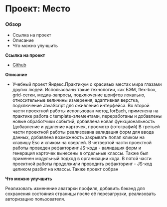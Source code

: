 # Проект: Место

### Обзор
* Ссылка на проект
* Описание
* Что можно улучшить

**Ссылка на проект**

* [Github](https://morevtrue.github.io/mesto/)

**Описание**

* Учебный проект Яндекс.Практикум о красивых местах мира глазами других людей. Использованы такие технологии, как БЭМ, flex-box, grid-сетки, медиа-запросы, подключение шрифтов локально, относительные величины измерения, адаптивная верстка, подключение JavaScript для оживления интерфейса. 
Во второй части проектной работы использован метод forEach, применена на практике работа с template-элементами, переработаны и добавлены новые обработчики событий, добавлена новая функциональность (добавление и удаление карточек, просмотр фотографий)
В третьей части проектной работы реализована валидация форм для ввода данных, добавлена возможность закрывать попап кликом на клавишу Esc и кликом на оверлей.
В четвертой части проектной работы проведен рефакторинг JS-кода - валидация форм и генерация карточек вынесены в отдельные классы. Также был применен модульный подход в организации кода.
В пятой части проектной работы продолжили проводить рефакторинг - JS-код целиком разбит на классы. Также проект собран

**Что можно улучшить**

Реализовать изменение аватарки профиля, добавить бэкэнд для сохранения состояния страницы после её перезагрузки, реализовать авторизацию пользователя.
